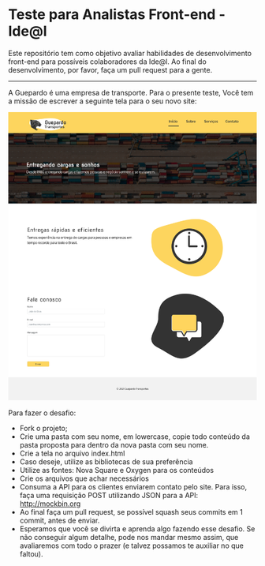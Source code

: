 # Teste para Analistas Front-end - Ide@l

Este repositório tem como objetivo avaliar habilidades de desenvolvimento front-end para possíveis colaboradores da Ide@l. Ao final do desenvolvimento, por favor, faça um pull request para a gente.

---

A Guepardo é uma empresa de transporte. Para o presente teste, Você tem a missão de escrever a seguinte tela para o seu novo site:

![Modelo de tela](./proposta/assets/modelo.png)

Para fazer o desafio:
- Fork o projeto;
- Crie uma pasta com seu nome, em lowercase, copie todo conteúdo da pasta proposta para dentro da nova pasta com seu nome.
- Crie a tela no arquivo index.html
- Caso deseje, utilize as bibliotecas de sua preferência
- Utilize as fontes: Nova Square e Oxygen para os conteúdos
- Crie os arquivos que achar necessários
- Consuma a API para os clientes enviarem contato pelo site. Para isso, faça uma requisição POST utilizando JSON para a API: http://mockbin.org
- Ao final faça um pull request, se possível squash seus commits em 1 commit, antes de enviar.
- Esperamos que você se divirta e aprenda algo fazendo esse desafio. Se não conseguir algum detalhe, pode nos mandar mesmo assim, que avaliaremos com todo o prazer (e talvez possamos te auxiliar no que faltou).